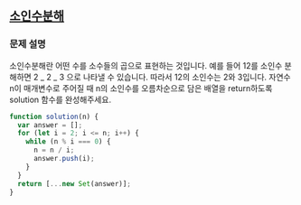 ## <a href='https://school.programmers.co.kr/learn/courses/30/lessons/120852'>소인수분해

</a>

### 문제 설명

소인수분해란 어떤 수를 소수들의 곱으로 표현하는 것입니다. 예를 들어 12를 소인수 분해하면 2 _ 2 _ 3 으로 나타낼 수 있습니다. 따라서 12의 소인수는 2와 3입니다. 자연수 n이 매개변수로 주어질 때 n의 소인수를 오름차순으로 담은 배열을 return하도록 solution 함수를 완성해주세요.

```javascript
function solution(n) {
  var answer = [];
  for (let i = 2; i <= n; i++) {
    while (n % i === 0) {
      n = n / i;
      answer.push(i);
    }
  }
  return [...new Set(answer)];
}
```
